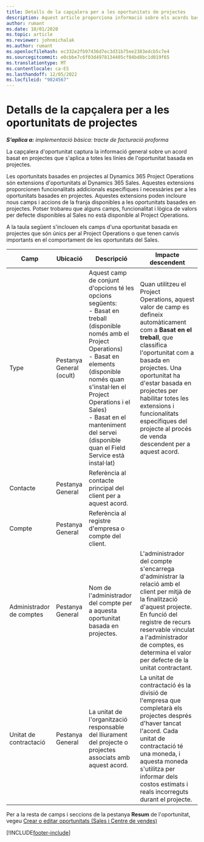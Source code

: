 ```yaml
---
title: Detalls de la capçalera per a les oportunitats de projectes
description: Aquest article proporciona informació sobre els acords basats en projectes i les línies d'oportunitat basades en projectes.
author: rumant
ms.date: 10/01/2020
ms.topic: article
ms.reviewer: johnmichalak
ms.author: rumant
ms.openlocfilehash: ec332e2fb97436d7ec3d31b75ee2383edcb5c7e4
ms.sourcegitcommit: e0cbbe7c6f03d4978134405cf04bd8bc1d019f65
ms.translationtype: MT
ms.contentlocale: ca-ES
ms.lasthandoff: 12/05/2022
ms.locfileid: "9824567"
---
```

# <a name="header-details-for-project-opportunities"></a>Detalls de la capçalera per a les oportunitats de projectes

_**S'aplica a:** implementació bàsica: tracte de facturació proforma_

La capçalera d'oportunitat captura la informació general sobre un acord basat en projectes que s'aplica a totes les línies de l'oportunitat basada en projectes.

Les oportunitats basades en projectes al Dynamics 365 Project Operations són extensions d'oportunitats al Dynamics 365 Sales. Aquestes extensions proporcionen funcionalitats addicionals específiques i necessàries per a les oportunitats basades en projectes. Aquestes extensions poden incloure nous camps i accions de la franja disponibles a les oportunitats basades en projectes. Potser trobareu que alguns camps, funcionalitat i lògica de valors per defecte disponibles al Sales no està disponible al Project Operations.

A la taula següent s'inclouen els camps d'una oportunitat basada en projectes que són únics per al Project Operations o que tenen canvis importants en el comportament de les oportunitats del Sales.

| **Camp** | **Ubicació** | **Descripció** | **Impacte descendent** |
| --- | --- | --- | --- |
| Type | Pestanya General (ocult) | Aquest camp de conjunt d'opcions té les opcions següents:</br>- Basat en treball (disponible només amb el Project Operations)</br>- Basat en elements (disponible només quan s'instal·len el Project Operations i el Sales)</br>- Basat en el manteniment del servei (disponible quan el Field Service està instal·lat) | Quan utilitzeu el Project Operations, aquest valor de camp es defineix automàticament com a **Basat en el treball**, que classifica l'oportunitat com a basada en projectes. Una oportunitat ha d'estar basada en projectes per habilitar totes les extensions i funcionalitats específiques del projecte al procés de venda descendent per a aquest acord. |
| Contacte | Pestanya General | Referència al contacte principal del client per a aquest acord. | |
| Compte | Pestanya General | Referència al registre d'empresa o compte del client. | |
| Administrador de comptes | Pestanya General | Nom de l'administrador del compte per a aquesta oportunitat basada en projectes. | L'administrador del compte s'encarrega d'administrar la relació amb el client per mitjà de la finalització d'aquest projecte. En funció del registre de recurs reservable vinculat a l'administrador de comptes, es determina el valor per defecte de la unitat contractant. |
| Unitat de contractació | Pestanya General | La unitat de l'organització responsable del lliurament del projecte o projectes associats amb aquest acord. | La unitat de contractació és la divisió de l'empresa que completarà els projectes després d'haver tancat l'acord. Cada unitat de contractació té una moneda, i aquesta moneda s'utilitza per informar dels costos estimats i reals incorreguts durant el projecte. |

Per a la resta de camps i seccions de la pestanya **Resum** de l'oportunitat, vegeu [Crear o editar oportunitats (Sales i Centre de vendes)](/dynamics365/sales-enterprise/create-edit-opportunity-sales)


[!INCLUDE[footer-include](../../includes/footer-banner.md)]
